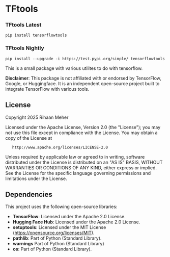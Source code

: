 # TFtools

### TFtools Latest

    pip install tensorflowtools

### TFtools Nightly

    pip install --upgrade -i https://test.pypi.org/simple/ tensorflowtools

This is a small package with various utilites to do with tensorflow.



**Disclaimer**: This package is not affiliated with or endorsed by TensorFlow, Google, or Huggingface. It is an independent open-source project built to integrate TensorFlow with various tools.

## License

Copyright 2025 Rihaan Meher

   Licensed under the Apache License, Version 2.0 (the "License");
   you may not use this file except in compliance with the License.
   You may obtain a copy of the License at

       http://www.apache.org/licenses/LICENSE-2.0

   Unless required by applicable law or agreed to in writing, software
   distributed under the License is distributed on an "AS IS" BASIS,
   WITHOUT WARRANTIES OR CONDITIONS OF ANY KIND, either express or implied.
   See the License for the specific language governing permissions and
   limitations under the License.

## Dependencies

This project uses the following open-source libraries:

- **TensorFlow**: Licensed under the Apache 2.0 License.
- **Hugging Face Hub**: Licensed under the Apache 2.0 License.
- **setuptools**: Licensed under the MIT License (https://opensource.org/licenses/MIT).
- **pathlib**: Part of Python (Standard Library).
- **warnings** Part of Python (Standard Library)
- **os**: Part of Python (Standard Library). 



